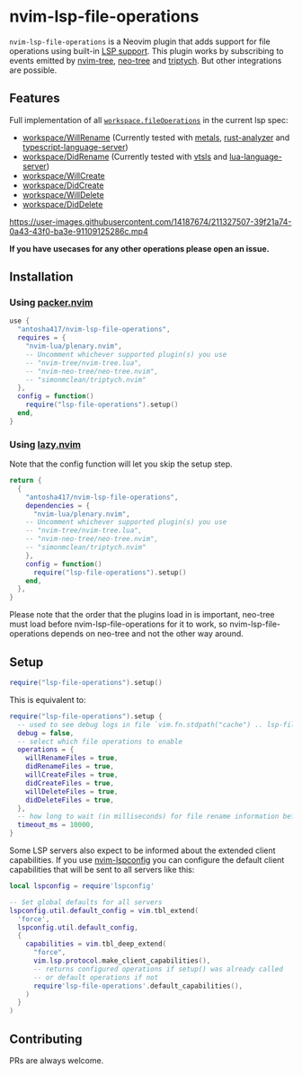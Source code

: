 # nvim-lsp-file-operations

`nvim-lsp-file-operations` is a Neovim plugin that adds support for file operations using built-in [LSP
support](https://neovim.io/doc/user/lsp.html).
This plugin works by subscribing to events emitted by [nvim-tree](https://github.com/nvim-tree/nvim-tree.lua), [neo-tree](https://github.com/nvim-neo-tree/neo-tree.nvim) and [triptych](https://github.com/simonmclean/triptych.nvim/tree/main). But other integrations are possible.

## Features

Full implementation of all [`workspace.fileOperations`](https://microsoft.github.io/language-server-protocol/specifications/lsp/3.17/specification/) in the current lsp spec:

- [workspace/WillRename](https://microsoft.github.io/language-server-protocol/specifications/lsp/3.17/specification/#workspace_willRenameFiles) (Currently tested with [metals](https://scalameta.org/metals/), [rust-analyzer](https://rust-analyzer.github.io/) and [typescript-language-server](https://github.com/typescript-language-server/typescript-language-server))
- [workspace/DidRename](https://microsoft.github.io/language-server-protocol/specifications/lsp/3.17/specification/#workspace_didRenameFiles) (Currently tested with [vtsls](https://github.com/yioneko/vtsls) and [lua-language-server](https://github.com/LuaLS/lua-language-server))
- [workspace/WillCreate](https://microsoft.github.io/language-server-protocol/specifications/lsp/3.17/specification/#workspace_willCreateFiles)
- [workspace/DidCreate](https://microsoft.github.io/language-server-protocol/specifications/lsp/3.17/specification/#workspace_didCreateFiles)
- [workspace/WillDelete](https://microsoft.github.io/language-server-protocol/specifications/lsp/3.17/specification/#workspace_willDeleteFiles)
- [workspace/DidDelete](https://microsoft.github.io/language-server-protocol/specifications/lsp/3.17/specification/#workspace_didDeleteFiles)

https://user-images.githubusercontent.com/14187674/211327507-39f21a74-0a43-43f0-ba3e-91109125286c.mp4

**If you have usecases for any other operations please open an issue.**

## Installation

### Using [packer.nvim](https://github.com/wbthomason/packer.nvim)

```lua
use {
  "antosha417/nvim-lsp-file-operations",
  requires = {
    "nvim-lua/plenary.nvim",
    -- Uncomment whichever supported plugin(s) you use
    -- "nvim-tree/nvim-tree.lua",
    -- "nvim-neo-tree/neo-tree.nvim",
    -- "simonmclean/triptych.nvim"
  },
  config = function()
    require("lsp-file-operations").setup()
  end,
}
```

### Using [lazy.nvim](https://github.com/folke/lazy.nvim)

Note that the config function will let you skip the setup step.

```lua
return {
  {
    "antosha417/nvim-lsp-file-operations",
    dependencies = {
      "nvim-lua/plenary.nvim",
    -- Uncomment whichever supported plugin(s) you use
    -- "nvim-tree/nvim-tree.lua",
    -- "nvim-neo-tree/neo-tree.nvim",
    -- "simonmclean/triptych.nvim"
    },
    config = function()
      require("lsp-file-operations").setup()
    end,
  },
}
```

Please note that the order that the plugins load in is important, neo-tree must load before
nvim-lsp-file-operations for it to work, so nvim-lsp-file-operations depends on neo-tree and not the other way
around.

## Setup

```lua
require("lsp-file-operations").setup()
```

This is equivalent to:

```lua
require("lsp-file-operations").setup {
  -- used to see debug logs in file `vim.fn.stdpath("cache") .. lsp-file-operations.log`
  debug = false,
  -- select which file operations to enable
  operations = {
    willRenameFiles = true,
    didRenameFiles = true,
    willCreateFiles = true,
    didCreateFiles = true,
    willDeleteFiles = true,
    didDeleteFiles = true,
  },
  -- how long to wait (in milliseconds) for file rename information before cancelling
  timeout_ms = 10000,
}
```
Some LSP servers also expect to be informed about the extended client capabilities.
If you use [nvim-lspconfig](https://github.com/neovim/nvim-lspconfig) you can configure the default client capabilities that will
be sent to all servers like this:

```lua
local lspconfig = require'lspconfig'

-- Set global defaults for all servers
lspconfig.util.default_config = vim.tbl_extend(
  'force',
  lspconfig.util.default_config,
  {
    capabilities = vim.tbl_deep_extend(
      "force",
      vim.lsp.protocol.make_client_capabilities(),
      -- returns configured operations if setup() was already called
      -- or default operations if not
      require'lsp-file-operations'.default_capabilities(),
    )
  }
)
```

## Contributing

PRs are always welcome.
